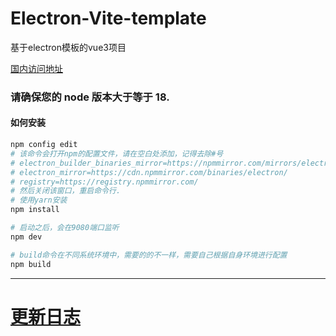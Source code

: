 # Electron-Vite-template
基于electron模板的vue3项目

[国内访问地址](https://gitee.com/Zh-Sky/electron-vite-template)

### 请确保您的 node 版本大于等于 18.

#### 如何安装

```bash
npm config edit
# 该命令会打开npm的配置文件，请在空白处添加，记得去除#号
# electron_builder_binaries_mirror=https://npmmirror.com/mirrors/electron-builder-binaries/
# electron_mirror=https://cdn.npmmirror.com/binaries/electron/
# registry=https://registry.npmmirror.com/
# 然后关闭该窗口，重启命令行.
# 使用yarn安装
npm install

# 启动之后，会在9080端口监听
npm dev

# build命令在不同系统环境中，需要的的不一样，需要自己根据自身环境进行配置
npm build

```

---

# [更新日志](/CHANGELOG.md)
